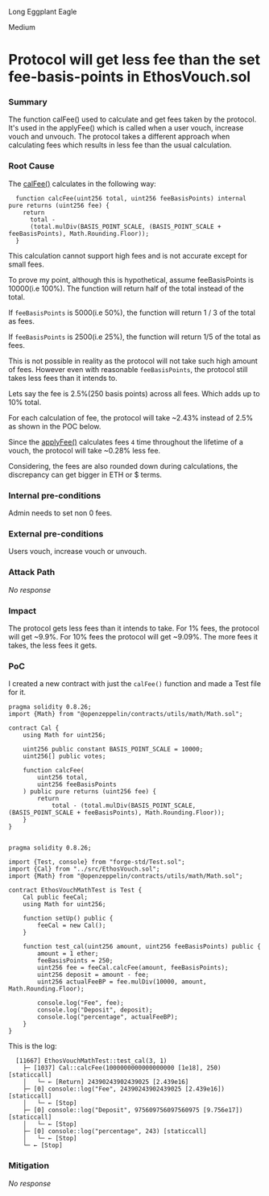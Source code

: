 Long Eggplant Eagle

Medium

# Protocol will get less fee than the set fee-basis-points in EthosVouch.sol

### Summary

The function calFee() used to calculate and get fees taken by the protocol. It's used in the applyFee() which is called when a user vouch, increase vouch and unvouch. The protocol takes a different approach when calculating fees which results in less fee than the usual calculation.

### Root Cause

The [calFee()](https://github.com/sherlock-audit/2024-11-ethos-network-ii/blob/main/ethos/packages/contracts/contracts/EthosVouch.sol#L975) calculates in the following way:

```solidity
  function calcFee(uint256 total, uint256 feeBasisPoints) internal pure returns (uint256 fee) {
    return
      total -
      (total.mulDiv(BASIS_POINT_SCALE, (BASIS_POINT_SCALE + feeBasisPoints), Math.Rounding.Floor));
  }
```
This calculation cannot support high fees and is not accurate except for small fees.

To prove my point, although this is hypothetical, assume feeBasisPoints is 10000(i.e 100%). The function will return half of the total instead of the total.

If `feeBasisPoints` is 5000(i.e 50%), the function will return 1 / 3 of the total as fees.

If `feeBasisPoints` is 2500(i.e 25%), the function will return 1/5 of the total as fees.

This is not possible in reality as the protocol will not take such high amount of fees. However even with reasonable `feeBasisPoints`, the protocol still takes less fees than it intends to.

Lets say the fee is 2.5%(250 basis points) across all fees. Which adds up to 10% total.

For each calculation of fee, the protocol will take ~2.43% instead of 2.5% as shown in the POC below.

Since the [applyFee()](https://github.com/sherlock-audit/2024-11-ethos-network-ii/blob/main/ethos/packages/contracts/contracts/EthosVouch.sol#L929) calculates fees `4` time throughout the lifetime of a vouch, the protocol will take ~0.28% less fee.

Considering, the fees are also rounded down during calculations, the discrepancy can get bigger in ETH or $ terms.

### Internal pre-conditions

Admin needs to set non 0 fees.

### External pre-conditions

Users vouch, increase vouch or unvouch.

### Attack Path

_No response_

### Impact

The protocol gets less fees than it intends to take. For 1% fees, the protocol will get ~9.9%. For 10% fees the protocol will get ~9.09%. 
The more fees it takes, the less fees it gets.

### PoC

I created a new contract with just the `calFee()` function and made a Test file for it.

```solidity
pragma solidity 0.8.26;
import {Math} from "@openzeppelin/contracts/utils/math/Math.sol";

contract Cal {
    using Math for uint256;

    uint256 public constant BASIS_POINT_SCALE = 10000;
    uint256[] public votes;

    function calcFee(
        uint256 total,
        uint256 feeBasisPoints
    ) public pure returns (uint256 fee) {
        return
            total - (total.mulDiv(BASIS_POINT_SCALE, (BASIS_POINT_SCALE + feeBasisPoints), Math.Rounding.Floor));
    }
}
```


```solidity

pragma solidity 0.8.26;

import {Test, console} from "forge-std/Test.sol";
import {Cal} from "../src/EthosVouch.sol";
import {Math} from "@openzeppelin/contracts/utils/math/Math.sol";

contract EthosVouchMathTest is Test {
    Cal public feeCal;
    using Math for uint256;

    function setUp() public {
        feeCal = new Cal();
    }

    function test_cal(uint256 amount, uint256 feeBasisPoints) public {
        amount = 1 ether;
        feeBasisPoints = 250;
        uint256 fee = feeCal.calcFee(amount, feeBasisPoints);
        uint256 deposit = amount - fee;
        uint256 actualFeeBP = fee.mulDiv(10000, amount, Math.Rounding.Floor);

        console.log("Fee", fee);
        console.log("Deposit", deposit);
        console.log("percentage", actualFeeBP);
    }
}
```

This is the log: 

``` block
  [11667] EthosVouchMathTest::test_cal(3, 1)
    ├─ [1037] Cal::calcFee(1000000000000000000 [1e18], 250) [staticcall]
    │   └─ ← [Return] 24390243902439025 [2.439e16]
    ├─ [0] console::log("Fee", 24390243902439025 [2.439e16]) [staticcall]
    │   └─ ← [Stop] 
    ├─ [0] console::log("Deposit", 975609756097560975 [9.756e17]) [staticcall]
    │   └─ ← [Stop] 
    ├─ [0] console::log("percentage", 243) [staticcall]
    │   └─ ← [Stop] 
    └─ ← [Stop] 
```

### Mitigation

_No response_